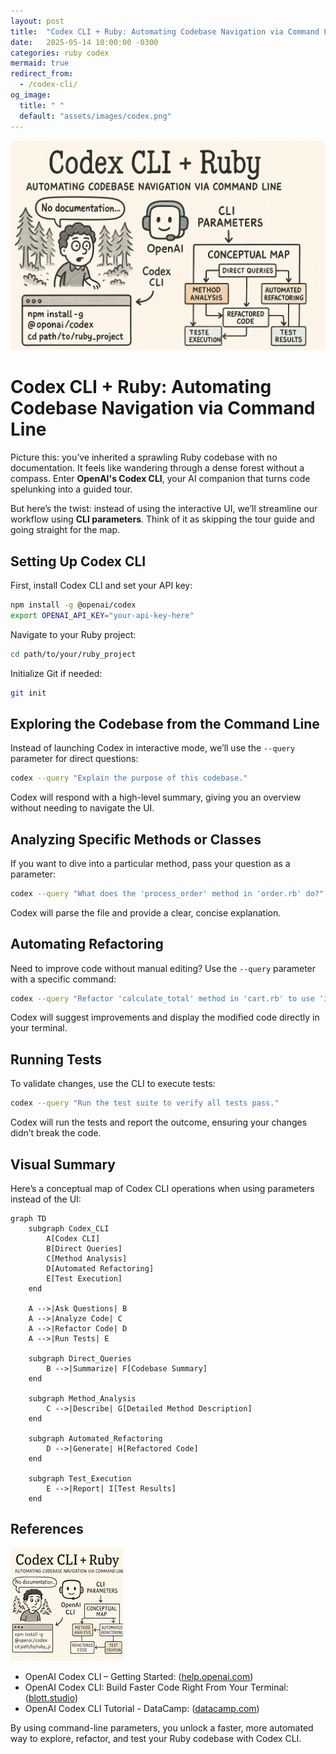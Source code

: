 ```yaml
---
layout: post
title:  "Codex CLI + Ruby: Automating Codebase Navigation via Command Line"
date:   2025-05-14 10:00:00 -0300
categories: ruby codex
mermaid: true
redirect_from: 
  - /codex-cli/
og_image: 
  title: " "
  default: "assets/images/codex.png"
---
```


<img src="/assets/images/codex-cli.png" alt="Codex CLI + Ruby">

# **Codex CLI + Ruby: Automating Codebase Navigation via Command Line**

Picture this: you’ve inherited a sprawling Ruby codebase with no documentation. It feels like wandering through a dense forest without a compass. Enter **OpenAI's Codex CLI**, your AI companion that turns code spelunking into a guided tour.

But here’s the twist: instead of using the interactive UI, we’ll streamline our workflow using **CLI parameters**. Think of it as skipping the tour guide and going straight for the map.

## Setting Up Codex CLI

First, install Codex CLI and set your API key:

```bash
npm install -g @openai/codex
export OPENAI_API_KEY="your-api-key-here"
```

Navigate to your Ruby project:

```bash
cd path/to/your/ruby_project
```

Initialize Git if needed:

```bash
git init
```

## Exploring the Codebase from the Command Line

Instead of launching Codex in interactive mode, we’ll use the `--query` parameter for direct questions:

```bash
codex --query "Explain the purpose of this codebase."
```

Codex will respond with a high-level summary, giving you an overview without needing to navigate the UI.

## Analyzing Specific Methods or Classes

If you want to dive into a particular method, pass your question as a parameter:

```bash
codex --query "What does the 'process_order' method in 'order.rb' do?"
```

Codex will parse the file and provide a clear, concise explanation.

## Automating Refactoring

Need to improve code without manual editing? Use the `--query` parameter with a specific command:

```bash
codex --query "Refactor 'calculate_total' method in 'cart.rb' to use 'inject' instead of a loop."
```

Codex will suggest improvements and display the modified code directly in your terminal.

## Running Tests

To validate changes, use the CLI to execute tests:

```bash
codex --query "Run the test suite to verify all tests pass."
```

Codex will run the tests and report the outcome, ensuring your changes didn’t break the code.

## Visual Summary

Here’s a conceptual map of Codex CLI operations when using parameters instead of the UI:

```mermaid!
graph TD
    subgraph Codex_CLI
        A[Codex CLI]
        B[Direct Queries]
        C[Method Analysis]
        D[Automated Refactoring]
        E[Test Execution]
    end

    A -->|Ask Questions| B
    A -->|Analyze Code| C
    A -->|Refactor Code| D
    A -->|Run Tests| E

    subgraph Direct_Queries
        B -->|Summarize| F[Codebase Summary]
    end

    subgraph Method_Analysis
        C -->|Describe| G[Detailed Method Description]
    end

    subgraph Automated_Refactoring
        D -->|Generate| H[Refactored Code]
    end

    subgraph Test_Execution
        E -->|Report| I[Test Results]
    end
```

## References

<img src="/assets/images/covers/codex-cli.png" alt="Codex CLI + Ruby">

* OpenAI Codex CLI – Getting Started: ([help.openai.com](https://help.openai.com/en/articles/11096431-openai-codex-cli-getting-started?utm_source=chatgpt.com))
* OpenAI Codex CLI: Build Faster Code Right From Your Terminal: ([blott.studio](https://www.blott.studio/blog/post/openai-codex-cli-build-faster-code-right-from-your-terminal?utm_source=chatgpt.com))
* OpenAI Codex CLI Tutorial - DataCamp: ([datacamp.com](https://www.datacamp.com/tutorial/open-ai-codex-cli-tutorial?utm_source=chatgpt.com))

By using command-line parameters, you unlock a faster, more automated way to explore, refactor, and test your Ruby codebase with Codex CLI.
